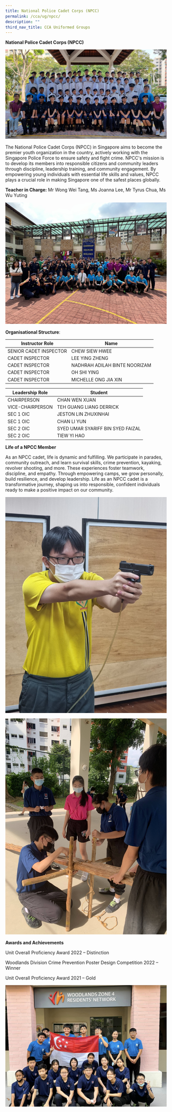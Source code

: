 ```yaml
---
title: National Police Cadet Corps (NPCC)
permalink: /cca/ug/npcc/
description: ""
third_nav_title: CCA Uniformed Groups
---
```

**National Police Cadet Corps (NPCC)**

![](/images/npcc_01%20-%20wong%20wei%20tang%20(2).jpg)

The National Police Cadet Corps (NPCC) in Singapore aims to become the premier youth organization in the country, actively working with the Singapore Police Force to ensure safety and fight crime. NPCC's mission is to develop its members into responsible citizens and community leaders through discipline, leadership training, and community engagement. By empowering young individuals with essential life skills and values, NPCC plays a crucial role in making Singapore one of the safest places globally.

**Teacher in Charge:** Mr Wong Wei Tang, Ms Joanna Lee, Mr Tyrus Chua, Ms Wu Yuting

![](/images/npcc_02%20-%20wong%20wei%20tang.jpg)

**Organisational Structure**:

 | Instructor Role | Name                  |
|---------------------------------|-------------------------------------------------------|
| SENIOR CADET INSPECTOR | CHEW SIEW HWEE                                           |
| CADET INSPECTOR | LEE YING ZHENG                                          |
| CADET INSPECTOR | NADHRAH ADILAH BINTE NOORIZAM                                            |
| CADET INSPECTOR          | OH SHI YING                                    |
| CADET INSPECTOR                | MICHELLE ONG JIA XIN                                     |




 | Leadership Role | Student                                  |
|---------------------------------|-------------------------------------------------------|
| CHAIRPERSON | CHAN WEN XUAN                                           |
| VICE-CHAIRPERSON | TEH GUANG LIANG DERRICK                                          |
| SEC 1 OIC | JESTON LIN ZHUXINHAI                                            |
| SEC 1 OIC          | CHAN LI YUN                                    |
| SEC 2 OIC                | SYED UMAR SYARIFF BIN SYED FAIZAL                                     |
| SEC 2 OIC         | TIEW YI HAO                                   |

**Life of a NPCC Member**

As an NPCC cadet, life is dynamic and fulfilling. We participate in parades, community outreach, and learn survival skills, crime prevention, kayaking, revolver shooting, and more. These experiences foster teamwork, discipline, and empathy. Through empowering camps, we grow personally, build resilience, and develop leadership. Life as an NPCC cadet is a transformative journey, shaping us into responsible, confident individuals ready to make a positive impact on our community.

![](/images/npcc_04%20-%20wong%20wei%20tang.jpeg)

![](/images/npcc_05%20-%20wong%20wei%20tang.jpg)

**Awards and Achievements**

Unit Overall Proficiency Award 2022 – Distinction

Woodlands Division Crime Prevention Poster Design Competition 2022 – Winner

Unit Overall Proficiency Award 2021 – Gold

![](/images/npcc_06%20-%20wong%20wei%20tang.jpg)